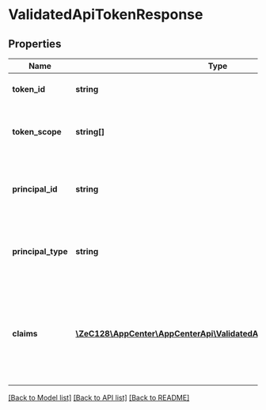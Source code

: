 # ValidatedApiTokenResponse

## Properties
Name | Type | Description | Notes
------------ | ------------- | ------------- | -------------
**token_id** | **string** | The token&#39;s unique id (UUID) | 
**token_scope** | **string[]** | The token&#39;s scope. A list of allowed roles. | 
**principal_id** | **string** | The ID of the owner of the API Token (user_id or app_id) | 
**principal_type** | **string** | Indicates the type of the principal (app or user) | 
**claims** | [**\ZeC128\AppCenter\AppCenterApi\ValidatedApiTokenResponseClaims[]**](ValidatedApiTokenResponseClaims.md) | Collection of attributes that describe the principal of the specified API Token | 

[[Back to Model list]](../README.md#documentation-for-models) [[Back to API list]](../README.md#documentation-for-api-endpoints) [[Back to README]](../README.md)


